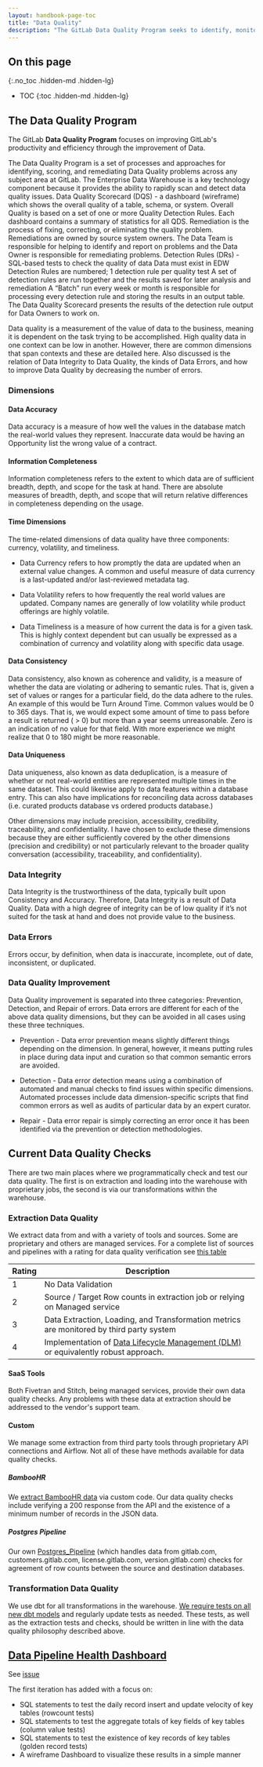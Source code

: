```yaml
---
layout: handbook-page-toc
title: "Data Quality"
description: "The GitLab Data Quality Program seeks to identify, monitor, and remediate problems with Data that effect GitLab's productivity and efficiency."
---
```


## On this page
{:.no_toc .hidden-md .hidden-lg}

- TOC
{:toc .hidden-md .hidden-lg}

## The Data Quality Program
The GitLab **Data Quality Program** focuses on improving GitLab's productivity and efficiency through the improvement of Data.


The Data Quality Program is a set of processes and approaches for identifying, scoring, and remediating Data Quality problems across any subject area at GitLab. The Enterprise Data Warehouse is a key technology component because it provides the ability to rapidly scan and detect data quality issues.
Data Quality Scorecard (DQS) - a dashboard (wireframe) which shows the overall quality of a table, schema, or system. Overall Quality is based on a set of one or more  Quality Detection Rules. Each dashboard contains a summary of statistics for all QDS.
Remediation is the process of fixing, correcting, or eliminating the quality problem. Remediations are owned by source system owners. The Data Team is responsible for helping to identify and report on problems and the Data Owner is responsible for remediating problems.
Detection Rules (DRs) - SQL-based tests to check the quality of data
Data must exist in EDW
Detection Rules are numbered; 1 detection rule per quality test
A set of detection rules are run together and the results saved for later analysis and remediation
A “Batch” run every week or month is responsible for processing every detection rule and storing the results in an output table.
The Data Quality Scorecard presents the results of the detection rule output for Data Owners to work on.





Data quality is a measurement of the value of data to the business, meaning it is dependent on the task trying to be accomplished. High quality data in one context can be low in another. However, there are common dimensions that span contexts and these are detailed here. Also discussed is the relation of Data Integrity to Data Quality, the kinds of Data Errors, and how to improve Data Quality by decreasing the number of errors.

### Dimensions

#### Data Accuracy

Data accuracy is a measure of how well the values in the database match the real-world values they represent. Inaccurate data would be having an Opportunity list the wrong value of a contract.

#### Information Completeness

Information completeness refers to the extent to which data are of sufficient breadth, depth, and scope for the task at hand. There are absolute measures of breadth, depth, and scope that will return relative differences in completeness depending on the usage.

#### Time Dimensions

The time-related dimensions of data quality have three components: currency, volatility, and timeliness.

- Data Currency refers to how promptly the data are updated when an external value changes. A common and useful measure of data currency is a last-updated and/or last-reviewed metadata tag.

- Data Volatility refers to how frequently the real world values are updated. Company names are generally of low volatility while product offerings are highly volatile.

- Data Timeliness is a measure of how current the data is for a given task. This is highly context dependent but can usually be expressed as a combination of currency and volatility along with specific data usage.

#### Data Consistency

Data consistency, also known as coherence and validity, is a measure of whether the data are violating or adhering to semantic rules. That is, given a set of values or ranges for a particular field, do the data adhere to the rules. An example of this would be Turn Around Time. Common values would be 0 to 365 days. That is, we would expect some amount of time to pass before a result is returned ( > 0) but more than a year seems unreasonable. Zero is an indication of no value for that field. With more experience we might realize that 0 to 180 might be more reasonable.

#### Data Uniqueness

Data uniqueness, also known as data deduplication, is a measure of whether or not real-world entities are represented multiple times in the same dataset. This could likewise apply to data features within a database entry. This can also have implications for reconciling data across databases (i.e. curated products database vs ordered products database.)

Other dimensions may include precision, accessibility, credibility, traceability, and confidentiality. I have chosen to exclude these dimensions because they are either sufficiently covered by the other dimensions (precision and credibility) or not particularly relevant to the broader quality conversation (accessibility, traceability, and confidentiality).

### Data Integrity

Data Integrity is the trustworthiness of the data, typically built upon Consistency and Accuracy. Therefore, Data Integrity is a result of Data Quality. Data with a high degree of integrity can be of low quality if it’s not suited for the task at hand and does not provide value to the business.

### Data Errors

Errors occur, by definition, when data is inaccurate, incomplete, out of date, inconsistent, or duplicated.

### Data Quality Improvement

Data Quality improvement is separated into three categories: Prevention, Detection, and Repair of errors. Data errors are different for each of the above data quality dimensions, but they can be avoided in all cases using these three techniques.

- Prevention - Data error prevention means slightly different things depending on the dimension. In general, however, it means putting rules in place during data input and curation so that common semantic errors are avoided.

- Detection - Data error detection means using a combination of automated and manual checks to find issues within specific dimensions. Automated processes include data dimension-specific scripts that find common errors as well as audits of particular data by an expert curator.

- Repair - Data error repair is simply correcting an error once it has been identified via the prevention or detection methodologies.

## Current Data Quality Checks

There are two main places where we programmatically check and test our data quality. The first is on extraction and loading into the warehouse with proprietary jobs, the second is via our transformations within the warehouse.

### Extraction Data Quality

We extract data from and with a variety of tools and sources. Some are proprietary and others are managed services. For a complete list of sources and pipelines with a rating for data quality verification see [this table](/handbook/business-technology/data-team/#extract-and-load)

| Rating | Description                                                                                                                                                           |
| ------ | --------------------------------------------------------------------------------------------------------------------------------------------------------------------- |
| 1      | No Data Validation                                                                                                                                                    |
| 2      | Source / Target Row counts in extraction job or relying on Managed service                                                                                            |
| 3      | Data Extraction, Loading, and Transformation metrics are monitored by third party system                                                                              |
| 4      | Implementation of [Data Lifecycle Management (DLM)](https://assets.red-gate.com/simple-talk/database-lifecycle-management-ebook.PDF) or equivalently robust approach. |

#### SaaS Tools

Both Fivetran and Stitch, being managed services, provide their own data quality checks. Any problems with these data at extraction should be addressed to the vendor's support team.

#### Custom

We manage some extraction from third party tools through proprietary API connections and Airflow. Not all of these have methods available for data quality checks.

##### BambooHR

We [extract BambooHR data](https://gitlab.com/gitlab-data/analytics/tree/master/extract/bamboohr) via custom code. Our data quality checks include verifying a 200 response from the API and the existence of a minimum number of records in the JSON data.

##### Postgres Pipeline

Our own [Postgres_Pipeline](https://gitlab.com/gitlab-data/analytics/tree/master/extract/postgres_pipeline) (which handles data from gitlab.com, customers.gitlab.com, license.gitlab.com, version.gitlab.com) checks for agreement of row counts between the source and destination databases.

### Transformation Data Quality

We use dbt for all transformations in the warehouse. [We require tests on all new dbt models](/handbook/business-technology/data-team/#transformation) and regularly update tests as needed. These tests, as well as the extraction tests and checks, should be written in line with the data quality philosophy described above.

## [Data Pipeline Health Dashboard](https://app.periscopedata.com/app/gitlab/715938/Data-Pipeline-Health-Dashboard])

See [issue](https://gitlab.com/gitlab-data/analytics/-/issues/4808)

The first iteration has added with a focus on:

- SQL statements to test the daily record insert and update velocity of key tables (rowcount tests)
- SQL statements to test the aggregate totals of key fields of key tables  (column value tests)
- SQL statements to test the existence of key records of key tables  (golden record tests)
- A wireframe Dashboard to visualize these results in a simple manner
